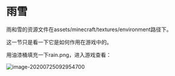# 雨雪

雨和雪的资源文件在assets/minecraft/textures/environment路径下。

这一节只是看一下它是如何作用在游戏中的。

用油漆桶填充一下rain.png，进入游戏查看：

![image-20200725092954700](https://i.loli.net/2020/09/17/QjOHnXviWFGCcVq.png)